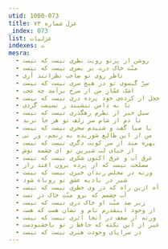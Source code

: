 ```yaml
---
utid: 1000-073
title: غزل شماره ۷۳
_index: 073
list: غزلیات
indexes: ت
mesra:
  - روشن از پرتو رویت نظری نیست که نیست
  - منّت خاک درت بر بصری نیست که نیست
  - ناظر روی تو صاحب نظرانند آری
  - سِرّ گیسوی تو در هیچ سری نیست که نیست
  - اشک غمّازِ من ار سرخ برآمد چه عجب
  - خجل از کرده‌ی خود پرده دری نیست که نیست
  - تا به دامن ننشیند ز نسیمت گردی
  - سیل خیز از نظرم رهگذری نیست که نیست
  - تا دم از شام سر زلف تو هر جا نزند
  - با صبا گفت و شنیدم سحری نیست که نیست
  - من از این طالع شوریده به رنجم، ور نی
  - بهره مند از سر کویت دگری نیست که نیست
  - از حیای لب شیرین تو ای چشمه نوش
  - غرق آب و عرق اکنون شکری نیست که نیست
  - مصلحت نیست که از پرده برون افتد راز
  - ورنه در مجلس رندان خبری نیست که نیست
  - شیر در بادیه عشق تو روباه شود
  - آه ازین راه که در وی خطری نیست که نیست
  - آب چشمم که برو منّتِ خاک درِ تست
  - زیر صد منّت او خاک دری نیست که نیست
  - از وجود اینقدرم نام و نشان هست که هست
  - ورنه از ضعف در آنجا اثری نیست که نیست
  - غیر از این نکته که حافظ ز تو ناخشنودست
  - در سراپای وجودت هنری نیست که نیست
---
```

